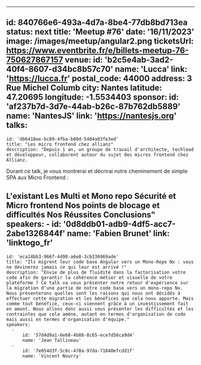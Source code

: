 ---
id: 840766e6-493a-4d7a-8be4-77db8bd713ea
status: next
title: 'Meetup #76'
date: '16/11/2023'
image: /images/meetup/angular2.png
ticketsUrl: https://www.eventbrite.fr/e/billets-meetup-76-750627867157 
venue:
  id: 'b2c5e4ab-3ad2-40f4-8607-d34bc8b57c70'
  name: 'Lucca'
  link: 'https://lucca.fr'
  postal_code: 44000
  address: 3 Rue Michel Columb
  city: Nantes
  latitude: 47.20695
  longitude: -1.5534403
sponsor:
    id: 'af237b7d-3d7e-44ab-b26c-87b762db5889'
    name: 'NantesJS'
    link: 'https://nantesjs.org'
talks:
  -
    id: 'db6418ee-bc89-4fba-b08d-5404a03fe3ed'
    title: "Les micro frontend chez allianz"
    description: "Depuis 1 an, un groupe de travail d'architecte, techlead et développeur, collaborent autour du sujet des micros frontend chez Allianz.

Durant ce talk, je vous montrerai et décrirai notre cheminement de simple SPA aux Micro Frontend :

L'existant
Les Multi et Mono repo
Sécurité et Micro frontend
Nos points de blocage et difficultés
Nos Réussites
Conclusions"
    speakers:
      -
          id: '0d8ddb01-adb9-4df5-acc7-2abe1326844f'
          name: 'Fabien Brunet'
          link: 'linktogo_fr'
  -
    id: 'eca14bb3-966f-4d98-a6e8-3cb336969ade'
    title: "Ils migrent leur code base Angular vers un Mono-Repo Nx : vous ne devinerez jamais ce qui leur est arrivé !"
    description: "Envie de plus de fluidité dans la factorisation votre code afin de garantir la cohérence métier et visuelle de votre plateforme ? Ce talk va vous présenter notre retour d'expérience sur la migration d'une partie de notre code base vers un mono-repo Nx. Nous présenterons quelles sont les raisons qui nous ont décidés à effectuer cette migration et les bénéfices que cela nous apporte. Mais comme tout bénéfice, ceux-ci viennent grâce à un investissement fait en amont. Nous allons donc aussi vous présenter les difficultés et les contraintes que cela amène, autant en termes d'organisation de code mais aussi en termes d'organisation d'équipe."
    speakers:
      -
          id: '57d4d9a1-6e68-4b88-8c65-ece7d56ca9d4'
          name: 'Jean Tallineau'
      -
          id: '7e054d3f-5c8c-478a-97da-71840efcdd1f'
          name: 'Vincent Nourry'

